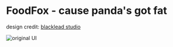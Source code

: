 # FoodFox - cause panda's got fat

design credit: [blacklead studio](https://dribbble.com/shots/13944948-Food-Delivery-Mobile-App/attachments/5556381?mode=media)

![original UI](https://cdn.dribbble.com/users/3537662/screenshots/13944948/media/03f1416019bc41d680de5e66adf3a1ba.png)
